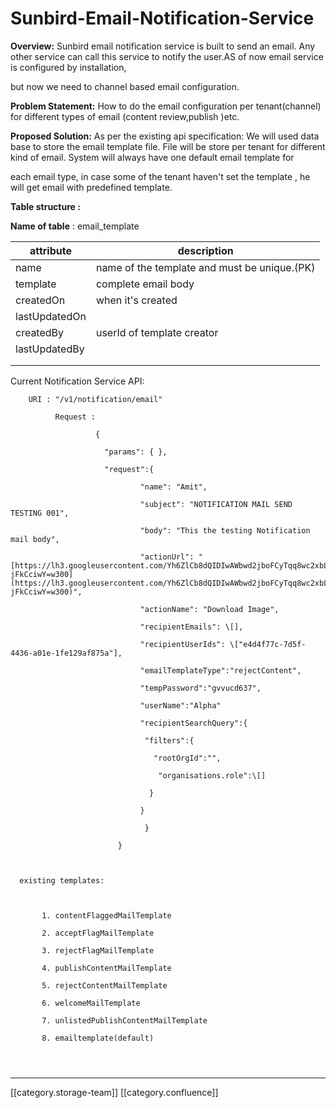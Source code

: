 # Sunbird-Email-Notification-Service

**Overview:**    Sunbird email notification service is built to send an email. Any other service can call this service to notify the user.AS of now email service is configured by installation,

but now we need to channel based email configuration.

**Problem Statement:**    How to do the email configuration per tenant(channel) for different types of email (content review,publish )etc.

**Proposed Solution:**      As per the existing api specification:  We will used data base to store the email template file. File will be store per tenant for different kind of email. System will always have one default email template for

each email type, in case some of the tenant haven't set the template , he will get email with predefined template.

**Table structure :**

**Name of table** : email\_template

| attribute     | description                                  |
| ------------- | -------------------------------------------- |
| name          | name of the template and must be unique.(PK) |
| template      | complete email body                          |
| createdOn     | when it's created                            |
| lastUpdatedOn |                                              |
| createdBy     | userId of template creator                   |
| lastUpdatedBy |                                              |
|               |                                              |
|               |                                              |

Current Notification Service API:

```
    URI : "/v1/notification/email"

          Request : 

                   {

                     "params": { },

                     "request":{

                             "name": "Amit",

                             "subject": "NOTIFICATION MAIL SEND TESTING 001",

                             "body": "This the testing Notification mail body",

                             "actionUrl": "[https://lh3.googleusercontent.com/Yh6ZlCb8dQIDIwAWbwd2jboFCyTqq8wc2xbLMs9ykYemOX3vjOTtT6Npfbk-jFkCciwY=w300](https://lh3.googleusercontent.com/Yh6ZlCb8dQIDIwAWbwd2jboFCyTqq8wc2xbLMs9ykYemOX3vjOTtT6Npfbk-jFkCciwY=w300)",

                             "actionName": "Download Image",

                             "recipientEmails": \[],

                             "recipientUserIds": \["e4d4f77c-7d5f-4436-a01e-1fe129af875a"],

                             "emailTemplateType":"rejectContent",

                             "tempPassword":"gvvucd637",

                             "userName":"Alpha"

                             "recipientSearchQuery":{

                              "filters":{

                                "rootOrgId":"",

                                 "organisations.role":\[]

                               }

                             }

                              }

                        }



  existing templates:



       1. contentFlaggedMailTemplate

       2. acceptFlagMailTemplate

       3. rejectFlagMailTemplate

       4. publishContentMailTemplate

       5. rejectContentMailTemplate

       6. welcomeMailTemplate

       7. unlistedPublishContentMailTemplate

       8. emailtemplate(default)




```

***

\[\[category.storage-team]] \[\[category.confluence]]
